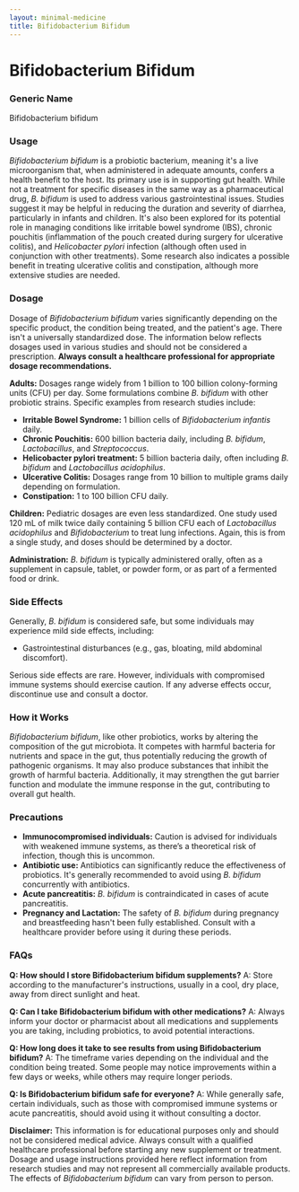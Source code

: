```yaml
---
layout: minimal-medicine
title: Bifidobacterium Bifidum
---
```


# Bifidobacterium Bifidum
### Generic Name
Bifidobacterium bifidum

### Usage
*Bifidobacterium bifidum* is a probiotic bacterium, meaning it's a live microorganism that, when administered in adequate amounts, confers a health benefit to the host.  Its primary use is in supporting gut health.  While not a treatment for specific diseases in the same way as a pharmaceutical drug, *B. bifidum* is used to address various gastrointestinal issues.  Studies suggest it may be helpful in reducing the duration and severity of diarrhea, particularly in infants and children.  It's also been explored for its potential role in managing conditions like irritable bowel syndrome (IBS), chronic pouchitis (inflammation of the pouch created during surgery for ulcerative colitis), and *Helicobacter pylori* infection (although often used in conjunction with other treatments).  Some research also indicates a possible benefit in treating ulcerative colitis and constipation, although more extensive studies are needed.

### Dosage
Dosage of *Bifidobacterium bifidum* varies significantly depending on the specific product, the condition being treated, and the patient's age.  There isn't a universally standardized dose.  The information below reflects dosages used in various studies and should not be considered a prescription.  **Always consult a healthcare professional for appropriate dosage recommendations.**

**Adults:** Dosages range widely from 1 billion to 100 billion colony-forming units (CFU) per day.  Some formulations combine *B. bifidum* with other probiotic strains.  Specific examples from research studies include:

* **Irritable Bowel Syndrome:** 1 billion cells of *Bifidobacterium infantis* daily.
* **Chronic Pouchitis:** 600 billion bacteria daily, including *B. bifidum*, *Lactobacillus*, and *Streptococcus*.
* **Helicobacter pylori treatment:** 5 billion bacteria daily, often including *B. bifidum* and *Lactobacillus acidophilus*.
* **Ulcerative Colitis:** Dosages range from 10 billion to multiple grams daily depending on formulation.
* **Constipation:** 1 to 100 billion CFU daily.

**Children:** Pediatric dosages are even less standardized.  One study used 120 mL of milk twice daily containing 5 billion CFU each of *Lactobacillus acidophilus* and *Bifidobacterium* to treat lung infections. Again, this is from a single study, and doses should be determined by a doctor.

**Administration:**  *B. bifidum* is typically administered orally, often as a supplement in capsule, tablet, or powder form, or as part of a fermented food or drink.


### Side Effects
Generally, *B. bifidum* is considered safe, but some individuals may experience mild side effects, including:

* Gastrointestinal disturbances (e.g., gas, bloating, mild abdominal discomfort).

Serious side effects are rare.  However, individuals with compromised immune systems should exercise caution. If any adverse effects occur, discontinue use and consult a doctor.

### How it Works
*Bifidobacterium bifidum*, like other probiotics, works by altering the composition of the gut microbiota.  It competes with harmful bacteria for nutrients and space in the gut, thus potentially reducing the growth of pathogenic organisms.  It may also produce substances that inhibit the growth of harmful bacteria. Additionally, it may strengthen the gut barrier function and modulate the immune response in the gut, contributing to overall gut health.

### Precautions
* **Immunocompromised individuals:**  Caution is advised for individuals with weakened immune systems, as there’s a theoretical risk of infection, though this is uncommon.
* **Antibiotic use:** Antibiotics can significantly reduce the effectiveness of probiotics.  It's generally recommended to avoid using *B. bifidum* concurrently with antibiotics.
* **Acute pancreatitis:** *B. bifidum* is contraindicated in cases of acute pancreatitis.
* **Pregnancy and Lactation:**  The safety of *B. bifidum* during pregnancy and breastfeeding hasn't been fully established.  Consult with a healthcare provider before using it during these periods.

### FAQs

**Q: How should I store Bifidobacterium bifidum supplements?**
A: Store according to the manufacturer's instructions, usually in a cool, dry place, away from direct sunlight and heat.

**Q: Can I take Bifidobacterium bifidum with other medications?**
A: Always inform your doctor or pharmacist about all medications and supplements you are taking, including probiotics, to avoid potential interactions.

**Q: How long does it take to see results from using Bifidobacterium bifidum?**
A: The timeframe varies depending on the individual and the condition being treated.  Some people may notice improvements within a few days or weeks, while others may require longer periods.

**Q: Is Bifidobacterium bifidum safe for everyone?**
A: While generally safe, certain individuals, such as those with compromised immune systems or acute pancreatitis, should avoid using it without consulting a doctor.


**Disclaimer:**  This information is for educational purposes only and should not be considered medical advice. Always consult with a qualified healthcare professional before starting any new supplement or treatment.  Dosage and usage instructions provided here reflect information from research studies and may not represent all commercially available products.  The effects of *Bifidobacterium bifidum* can vary from person to person.
